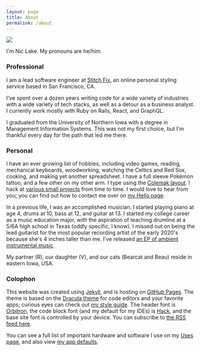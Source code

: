 ```yaml
---
layout: page
title: About
permalink: /about
---
```


<img class="photo photo-right" src="/images/its-me-hi.png" />

I'm Nic Lake. My pronouns are he/him.

### Professional

I am a lead software engineer at [Stitch Fix](https://stitchfix.com), an online personal styling service based in San Francisco, CA.

I've spent over a dozen years writing code for a wide variety of industries with a wide variety of tech stacks, as well as a detour as a business analyst. I currently work mostly with Ruby on Rails, React, and GraphQL.

I graduated from the University of Northern Iowa with a degree in Management Information Systems. This was not my first choice, but I'm thankful every day for the path that led me there.

### Personal

I have an ever growing list of hobbies, including video games, reading, mechanical keyboards, woodworking, watching the Celtics and Red Sox, cooking, and making yet another spreadsheet. I have a full sleeve Pokémon tattoo, and a few other on my other arm. I type using the [Colemak layout](/colemak). I hack at [various small projects](/projects) from time to time. I would love to hear from you; you can find out how to contact me over on [my Hello page](/hello).

In a previous life, I was an accomplished musician. I started playing piano at age 4, drums at 10, bass at 12, and guitar at 13. I started my college career as a music education major, with the aspiration of teaching drumline at a 5/6A high school in Texas (oddly specific, I know). I missed out on being the lead guitarist for the most popular recording artist of the early 2020's because she's 4 inches taller than me. I've released [an EP of ambient instrumental music](/sailing).

My partner (R), our daughter (V), and our cats (Bearcat and Beau) reside in eastern Iowa, USA.

### Colophon

This website was created using [Jekyll](https://jekyllrb.com/), and is hosting on [GitHub Pages](https://pages.github.com/). The theme is based on the [Dracula theme][drac] for code editors and your favorite apps; curious eyes can check out [my style guide](/styleguide). The header font is [Orbitron](https://fonts.google.com/specimen/Orbitron), the code block font (and my default for my IDEs) is [Hack](https://sourcefoundry.org/hack/), and the base site font is controlled by your device. You can subscribe to [the RSS feed here](/feed).

You can see a full list of important hardware and software I use on my [Uses page](/uses), and also view [my app defaults](/app-defaults).

[drac]: https://draculatheme.com
